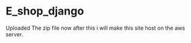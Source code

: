 # E_shop_django

Uploaded The zip file now after this i will make this site host on the aws server.

